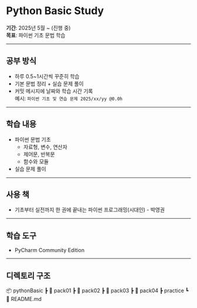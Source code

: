 # Python Basic Study

**기간**: 2025년 5월 ~ (진행 중)  
**목표**: 파이썬 기초 문법 학습

---

## 공부 방식
- 하루 0.5~1시간씩 꾸준히 학습
- 기본 문법 정리 + 실습 문제 풀이
- 커밋 메시지에 날짜와 학습 시간 기록  
  예시: `파이썬 기초 및 연습 문제 2025/xx/yy @0.0h`

---

## 학습 내용
- 파이썬 문법 기초
    - 자료형, 변수, 연산자
    - 제어문, 반복문
    - 함수와 모듈
- 실습 문제 풀이

---

## 사용 책
- 기초부터 실전까지 한 권에 끝내는 파이썬 프로그래밍(시대인) - 박영권

---

## 학습 도구
- PyCharm Community Edition

---

## 디렉토리 구조
📦 pythonBasic 
┣ 📂 pack01
┣ 📂 pack02
┣ 📂 pack03
┣ 📂 pack04
┣ practice
┗ 📄 README.md



